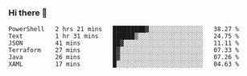 ### Hi there 👋


<!--START_SECTION:waka-->

```text
PowerShell   2 hrs 21 mins   █████████▓░░░░░░░░░░░░░░░   38.27 %
Text         1 hr 31 mins    ██████▒░░░░░░░░░░░░░░░░░░   24.75 %
JSON         41 mins         ██▓░░░░░░░░░░░░░░░░░░░░░░   11.11 %
Terraform    27 mins         █▓░░░░░░░░░░░░░░░░░░░░░░░   07.33 %
Java         26 mins         █▓░░░░░░░░░░░░░░░░░░░░░░░   07.26 %
XAML         17 mins         █░░░░░░░░░░░░░░░░░░░░░░░░   04.63 %
```

<!--END_SECTION:waka-->

<!--
**ssrahul96/ssrahul96** is a ✨ _special_ ✨ repository because its `README.md` (this file) appears on your GitHub profile.

Here are some ideas to get you started:

- 🔭 I’m currently working on ...
- 🌱 I’m currently learning ...
- 👯 I’m looking to collaborate on ...
- 🤔 I’m looking for help with ...
- 💬 Ask me about ...
- 📫 How to reach me: ...
- 😄 Pronouns: ...
- ⚡ Fun fact: ...
-->
